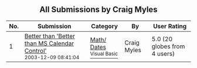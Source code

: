 ﻿<div align="center">

## All Submissions by Craig Myles

</div>

No.  | Submission | Category | By   | User Rating
---- | ---------- | -------- | ---- | -----------
1 | [Better than 'Better than MS Calendar Control'<br /><sup>2003-12-09 08:41:04</sup>](https://github.com/Planet-Source-Code/craig-myles-better-than-better-than-ms-calendar-control__1-50388) | [Math/ Dates<br /><sup>Visual Basic</sup>](../ByCategory/math-dates__1-37.md) | Craig Myles | 5.0 (20 globes from 4 users)
